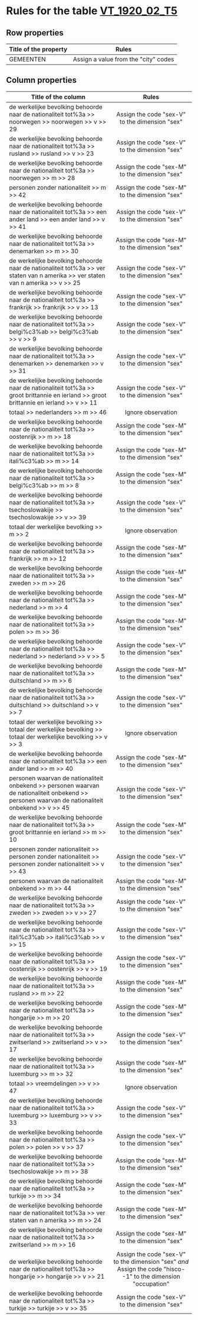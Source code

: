 # Rules for the table [VT_1920_02_T5](https://github.com/cgueret/DataDump/blob/master/xls-marked/VT_1920_02_T5_marked.xls?raw=true)
## Row properties
| Title of the property | Rules |
| --------------------- |:-----:|
| GEMEENTEN  | Assign a value from the "city" codes |
## Column properties
| Title of the column | Rules |
| --------------------- |:-----:|
| de werkelijke bevolking behoorde naar de nationaliteit tot%3a >> noorwegen >> noorwegen >> v >> 29 | Assign the code "sex-V" to the dimension "sex" |
| de werkelijke bevolking behoorde naar de nationaliteit tot%3a >> rusland >> rusland >> v >> 23 | Assign the code "sex-V" to the dimension "sex" |
| de werkelijke bevolking behoorde naar de nationaliteit tot%3a >> noorwegen >> m >> 28 | Assign the code "sex-M" to the dimension "sex" |
| personen zonder nationaliteit >> m >> 42 | Assign the code "sex-M" to the dimension "sex" |
| de werkelijke bevolking behoorde naar de nationaliteit tot%3a >> een ander land >> een ander land >> v >> 41 | Assign the code "sex-V" to the dimension "sex" |
| de werkelijke bevolking behoorde naar de nationaliteit tot%3a >> denemarken >> m >> 30 | Assign the code "sex-M" to the dimension "sex" |
| de werkelijke bevolking behoorde naar de nationaliteit tot%3a >> ver staten van n amerika >> ver staten van n amerika >> v >> 25 | Assign the code "sex-V" to the dimension "sex" |
| de werkelijke bevolking behoorde naar de nationaliteit tot%3a >> frankrijk >> frankrijk >> v >> 13 | Assign the code "sex-V" to the dimension "sex" |
| de werkelijke bevolking behoorde naar de nationaliteit tot%3a >> belgi%c3%ab >> belgi%c3%ab >> v >> 9 | Assign the code "sex-V" to the dimension "sex" |
| de werkelijke bevolking behoorde naar de nationaliteit tot%3a >> denemarken >> denemarken >> v >> 31 | Assign the code "sex-V" to the dimension "sex" |
| de werkelijke bevolking behoorde naar de nationaliteit tot%3a >> groot brittannie en ierland >> groot brittannie en ierland >> v >> 11 | Assign the code "sex-V" to the dimension "sex" |
| totaal >> nederlanders >> m >> 46 | Ignore observation |
| de werkelijke bevolking behoorde naar de nationaliteit tot%3a >> oostenrijk >> m >> 18 | Assign the code "sex-M" to the dimension "sex" |
| de werkelijke bevolking behoorde naar de nationaliteit tot%3a >> itali%c3%ab >> m >> 14 | Assign the code "sex-M" to the dimension "sex" |
| de werkelijke bevolking behoorde naar de nationaliteit tot%3a >> belgi%c3%ab >> m >> 8 | Assign the code "sex-M" to the dimension "sex" |
| de werkelijke bevolking behoorde naar de nationaliteit tot%3a >> tsechoslowakije >> tsechoslowakije >> v >> 39 | Assign the code "sex-V" to the dimension "sex" |
| totaal der werkelijke bevolking >> m >> 2 | Ignore observation |
| de werkelijke bevolking behoorde naar de nationaliteit tot%3a >> frankrijk >> m >> 12 | Assign the code "sex-M" to the dimension "sex" |
| de werkelijke bevolking behoorde naar de nationaliteit tot%3a >> zweden >> m >> 26 | Assign the code "sex-M" to the dimension "sex" |
| de werkelijke bevolking behoorde naar de nationaliteit tot%3a >> nederland >> m >> 4 | Assign the code "sex-M" to the dimension "sex" |
| de werkelijke bevolking behoorde naar de nationaliteit tot%3a >> polen >> m >> 36 | Assign the code "sex-M" to the dimension "sex" |
| de werkelijke bevolking behoorde naar de nationaliteit tot%3a >> nederland >> nederland >> v >> 5 | Assign the code "sex-V" to the dimension "sex" |
| de werkelijke bevolking behoorde naar de nationaliteit tot%3a >> duitschland >> m >> 6 | Assign the code "sex-M" to the dimension "sex" |
| de werkelijke bevolking behoorde naar de nationaliteit tot%3a >> duitschland >> duitschland >> v >> 7 | Assign the code "sex-V" to the dimension "sex" |
| totaal der werkelijke bevolking >> totaal der werkelijke bevolking >> totaal der werkelijke bevolking >> v >> 3 | Ignore observation |
| de werkelijke bevolking behoorde naar de nationaliteit tot%3a >> een ander land >> m >> 40 | Assign the code "sex-M" to the dimension "sex" |
| personen waarvan de nationaliteit onbekend >> personen waarvan de nationaliteit onbekend >> personen waarvan de nationaliteit onbekend >> v >> 45 | Assign the code "sex-V" to the dimension "sex" |
| de werkelijke bevolking behoorde naar de nationaliteit tot%3a >> groot brittannie en ierland >> m >> 10 | Assign the code "sex-M" to the dimension "sex" |
| personen zonder nationaliteit >> personen zonder nationaliteit >> personen zonder nationaliteit >> v >> 43 | Assign the code "sex-V" to the dimension "sex" |
| personen waarvan de nationaliteit onbekend >> m >> 44 | Assign the code "sex-M" to the dimension "sex" |
| de werkelijke bevolking behoorde naar de nationaliteit tot%3a >> zweden >> zweden >> v >> 27 | Assign the code "sex-V" to the dimension "sex" |
| de werkelijke bevolking behoorde naar de nationaliteit tot%3a >> itali%c3%ab >> itali%c3%ab >> v >> 15 | Assign the code "sex-V" to the dimension "sex" |
| de werkelijke bevolking behoorde naar de nationaliteit tot%3a >> oostenrijk >> oostenrijk >> v >> 19 | Assign the code "sex-V" to the dimension "sex" |
| de werkelijke bevolking behoorde naar de nationaliteit tot%3a >> rusland >> m >> 22 | Assign the code "sex-M" to the dimension "sex" |
| de werkelijke bevolking behoorde naar de nationaliteit tot%3a >> hongarije >> m >> 20 | Assign the code "sex-M" to the dimension "sex" |
| de werkelijke bevolking behoorde naar de nationaliteit tot%3a >> zwitserland >> zwitserland >> v >> 17 | Assign the code "sex-V" to the dimension "sex" |
| de werkelijke bevolking behoorde naar de nationaliteit tot%3a >> luxemburg >> m >> 32 | Assign the code "sex-M" to the dimension "sex" |
| totaal >> vreemdelingen >> v >> 47 | Ignore observation |
| de werkelijke bevolking behoorde naar de nationaliteit tot%3a >> luxemburg >> luxemburg >> v >> 33 | Assign the code "sex-V" to the dimension "sex" |
| de werkelijke bevolking behoorde naar de nationaliteit tot%3a >> polen >> polen >> v >> 37 | Assign the code "sex-V" to the dimension "sex" |
| de werkelijke bevolking behoorde naar de nationaliteit tot%3a >> tsechoslowakije >> m >> 38 | Assign the code "sex-M" to the dimension "sex" |
| de werkelijke bevolking behoorde naar de nationaliteit tot%3a >> turkije >> m >> 34 | Assign the code "sex-M" to the dimension "sex" |
| de werkelijke bevolking behoorde naar de nationaliteit tot%3a >> ver staten van n amerika >> m >> 24 | Assign the code "sex-M" to the dimension "sex" |
| de werkelijke bevolking behoorde naar de nationaliteit tot%3a >> zwitserland >> m >> 16 | Assign the code "sex-M" to the dimension "sex" |
| de werkelijke bevolking behoorde naar de nationaliteit tot%3a >> hongarije >> hongarije >> v >> 21 | Assign the code "sex-V" to the dimension "sex" *and* Assign the code "hisco--1" to the dimension "occupation" |
| de werkelijke bevolking behoorde naar de nationaliteit tot%3a >> turkije >> turkije >> v >> 35 | Assign the code "sex-V" to the dimension "sex" |
